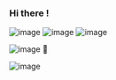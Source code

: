 ### Hi there !

![image](https://img.shields.io/badge/Amazon_AWS-FF9900?style=for-the-badge&logo=amazonaws&logoColor=white) ![image](https://img.shields.io/badge/microsoft%20azure-0089D6?style=for-the-badge&logo=microsoft-azure&logoColor=white) ![image](https://img.shields.io/badge/Google_Cloud-4285F4?style=for-the-badge&logo=google-cloud&logoColor=white)

![image](https://img.shields.io/badge/Python-FFD43B?style=for-the-badge&logo=python&logoColor=blue) 💬

![image](https://c.tenor.com/Z_Ah8rkdZ4YAAAAM/walking-code.gif)
